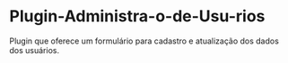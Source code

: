 # Plugin-Administra-o-de-Usu-rios
Plugin que oferece um formulário para cadastro e atualização dos dados dos usuários.
